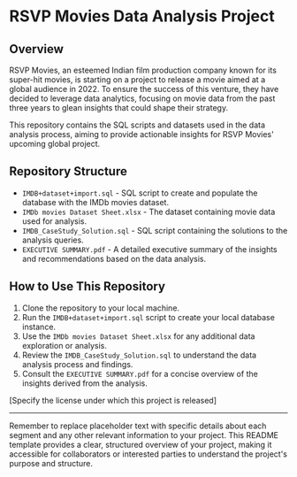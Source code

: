 

# RSVP Movies Data Analysis Project

## Overview

RSVP Movies, an esteemed Indian film production company known for its super-hit movies, is starting on a project to release a movie aimed at a global audience in 2022. To ensure the success of this venture, they have decided to leverage data analytics, focusing on movie data from the past three years to glean insights that could shape their strategy.

This repository contains the SQL scripts and datasets used in the data analysis process, aiming to provide actionable insights for RSVP Movies' upcoming global project.

## Repository Structure

- `IMDB+dataset+import.sql` - SQL script to create and populate the database with the IMDb movies dataset.
- `IMDb movies Dataset Sheet.xlsx` - The dataset containing movie data used for analysis.
- `IMDB_CaseStudy_Solution.sql` - SQL script containing the solutions to the analysis queries.
- `EXECUTIVE SUMMARY.pdf` - A detailed executive summary of the insights and recommendations based on the data analysis.


## How to Use This Repository

1. Clone the repository to your local machine.
2. Run the `IMDB+dataset+import.sql` script to create your local database instance.
3. Use the `IMDb movies Dataset Sheet.xlsx` for any additional data exploration or analysis.
4. Review the `IMDB_CaseStudy_Solution.sql` to understand the data analysis process and findings.
5. Consult the `EXECUTIVE SUMMARY.pdf` for a concise overview of the insights derived from the analysis.



[Specify the license under which this project is released]

---

Remember to replace placeholder text with specific details about each segment and any other relevant information to your project. This README template provides a clear, structured overview of your project, making it accessible for collaborators or interested parties to understand the project's purpose and structure.
